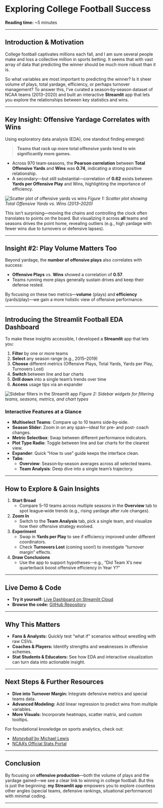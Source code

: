 # Exploring College Football Success

**Reading time:** ~5 minutes

---

## Introduction & Motivation

College football captivates millions each fall, and I am sure several people make and loss a collective million in sports betting. It seems that with vast array of data that predicting the winner should be much more robust than it is.

So what variables are most important to predicting the winner? Is it sheer volume of plays, total yardage, efficiency, or perhaps turnover management? To answer this, I’ve curated a season‑by‑season dataset of NCAA teams (2013–2020) and built an interactive **Streamlit** app that lets you explore the relationships between key statistics and wins.

---

## Key Insight: Offensive Yardage Correlates with Wins

Using exploratory data analysis (EDA), one standout finding emerged:

> **Teams that rack up more total offensive yards tend to win significantly more games.**  

- Across 970 team‑seasons, the **Pearson correlation** between **Total Offensive Yards** and **Wins** was **0.74**, indicating a strong positive relationship.  
- A secondary—but still substantial—correlation of **0.62** exists between **Yards per Offensive Play** and Wins, highlighting the importance of efficiency.

![Scatter plot of offensive yards vs wins](https://raw.githubusercontent.com/benmurdock01/blog/_posts/image1post3.png)
*Figure 1: Scatter plot showing Total Offensive Yards vs. Wins (2013–2020)*

This isn’t surprising—moving the chains and controlling the clock often translates to points on the board. But visualizing it across **all** teams and seasons drives the point home, revealing outliers (e.g., high yardage with fewer wins due to turnovers or defensive lapses).

---

## Insight #2: Play Volume Matters Too

Beyond yardage, the **number of offensive plays** also correlates with success:

- **Offensive Plays** vs. **Wins** showed a correlation of **0.57**.  
- Teams running more plays generally sustain drives and keep their defense rested.

By focusing on these two metrics—**volume** (plays) and **efficiency** (yards/play)—we gain a more holistic view of offensive performance.

---

## Introducing the Streamlit Football EDA Dashboard

To make these insights accessible, I developed a **Streamlit** app that lets you:

1. **Filter** by one or more teams  
2. **Select** any season range (e.g., 2015–2019)  
3. **Choose** different metrics (Offensive Plays, Total Yards, Yards per Play, Turnovers Lost)  
4. **Switch** between line and bar charts  
5. **Drill down** into a single team’s trends over time  
6. **Access** usage tips via an expander  

![Sidebar filters in the Streamlit app](https://raw.githubusercontent.com/benmurdock01/blog/_posts/image2.3png)
*Figure 2: Sidebar widgets for filtering teams, seasons, metrics, and chart types*

### Interactive Features at a Glance

- **Multiselect Teams**: Compare up to 10 teams side‑by‑side.  
- **Season Slider**: Zoom in on any span—ideal for pre‑ and post‑ coach changes.  
- **Metric Selectbox**: Swap between different performance indicators.  
- **Plot Type Radio**: Toggle between line and bar charts for the clearest view.  
- **Expander**: Quick “How to use” guide keeps the interface clean.  
- **Tabs**:  
  - **Overview**: Season‑by‑season averages across all selected teams.  
  - **Team Analysis**: Deep dive into a single team’s trajectory.

---

## How to Explore & Gain Insights

1. **Start Broad**  
   - Compare 5–10 teams across multiple seasons in the **Overview** tab to spot league‑wide trends (e.g., rising yardage after rule changes).  
2. **Zoom In**  
   - Switch to the **Team Analysis** tab, pick a single team, and visualize how their offensive strategy evolved.  
3. **Experiment**  
   - Swap in **Yards per Play** to see if efficiency improved under different coordinators.  
   - Check **Turnovers Lost** (coming soon!) to investigate “turnover margin” effects.  
4. **Draw Conclusions**  
   - Use the app to support hypotheses—e.g., “Did Team X’s new quarterback boost offensive efficiency in Year Y?”

---

## Live Demo & Code

- **Try it yourself:** [Live Dashboard on Streamlit Cloud](https://share.streamlit.io/your-username/football_app/main/football_app.py)  
- **Browse the code:** [GitHub Repository](https://github.com/your-username/football_app)

---

## Why This Matters

- **Fans & Analysts:** Quickly test “what if” scenarios without wrestling with raw CSVs.  
- **Coaches & Players:** Identify strengths and weaknesses in offensive schemes.  
- **Stat Students & Educators:** See how EDA and interactive visualization can turn data into actionable insight.

---

## Next Steps & Further Resources

- **Dive into Turnover Margin:** Integrate defensive metrics and special teams data.  
- **Advanced Modeling:** Add linear regression to predict wins from multiple variables.  
- **More Visuals:** Incorporate heatmaps, scatter matrix, and custom tooltips.

For foundational knowledge on sports analytics, check out:

- [_Moneyball_ by Michael Lewis](https://en.wikipedia.org/wiki/Moneyball)  
- [NCAA’s Official Stats Portal](https://stats.ncaa.org/)

---

## Conclusion

By focusing on **offensive production**—both the volume of plays and the yardage gained—we see a clear link to winning in college football. But this is just the beginning: **my Streamlit app** empowers you to explore countless other angles (special teams, defensive rankings, situational performance) with minimal coding.

---
